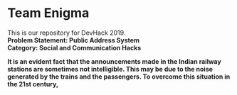 # Team Enigma
This is our repository for DevHack 2019. <br>
<b> Problem Statement:<b> Public Address System <br>
<b> Category:<b> Social and Communication Hacks <br>

It is an evident fact that the announcements made in the Indian railway stations are sometimes not intelligible. This may be due to the noise generated by the trains and the passengers. To overcome this situation in the 21st century, 
